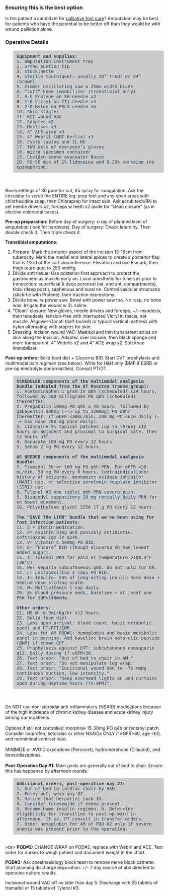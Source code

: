 <head>
<!-- Global site tag (gtag.js) - Google Analytics -->
<script async src="https://www.googletagmanager.com/gtag/js?id=G-YPLVGC5FDP"></script>
<script>
  window.dataLayer = window.dataLayer || [];
  function gtag(){dataLayer.push(arguments);}
  gtag('js', new Date());

  gtag('config', 'G-YPLVGC5FDP');
</script>
</head>

### Ensuring this is the best option

Is the patient a candidate for [palliative foot care](https://github.com/nealbarshes/nealbarshes.github.io/blob/main/articles/BarshesPalliativeFoot.pdf)? Amputation may be best for patients who have the potential to be better off than they would be with wound palliation alone.

### Operative Details
<blockquote style="padding: 10px; font-style: normal; color: #2C3E50; background-color: #ccc;"><tt>
  <b>Equipment and supplies:</b><br>
1.  amputation instrument tray<br>
2.  ortho suction tip<br>
3.  stockinette<br>
4.  sterile tourniquet: usually 18” (red) or 24” (brown)<br>
5.  Zimmer oscillating saw w 25mm width blade<br>
6.  “soft” knee immobilizer (transtibial only)<br>
7.  4-0 Prolene on SH needle x2<br>
8.  2-0 Vicryl on CT1 needle x4<br>
9.  2-0 Nylon on FSLX needle x6<br>
10. Skin stapler<br>
11. KCI wound VAC<br>
12. Adaptec x2<br>
13. Mastisol x3<br>
14, 4" ACE wrap x3<br>
15. 4" Webril (NOT Kerlix) x3<br>
16. Cysto tubing and 3L NS<br>
17. TWO sets of everyone’s gloves<br>
18. micro specimen container<br>
19. Coviden smoke evacuator Bovie<br>
20. 50-50 mix of 1% lidocaine and 0.25% marcaine (no epinephrine)<br>
</tt></blockquote>
<br>
<br>
Bovie settings of 30 pure for cut, 65 spray for coagulation. Ask the circulator to scrub the ENTIRE leg: prep foot and any open areas with chlorhexidine soap, then Chloraprep for intact skin. Ask scrub tech/RN to set needle drivers x2, forceps w teeth x2 aside for “clean closure” (as in elective colorectal cases). 

<b>Pre-op preparation:</b>
Before day of surgery: x-ray of planned level of amputation (look for hardware).
Day of surgery: Check laterality. Then double check it. Then triple check it.

<b>Transtibial amputations:</b>
1. Prepare: Mark the anterior aspect of the incision 13-19cm from tuberosity. Mark the medial and lateral apices to create a posterior flap that is 1/3rd of the calf circumference. Elevation and use Esmark, then thigh tourniquet to 250 mmHg.
2. Divide soft tissue: Use posterior-first approach to protect the gastrocnemius muscle early on. Local anesthetic for 5 nerves prior to transection: superficial & deep peroneal (lat. and ant. compartments), tibial (deep post.), saphenous and sural nn. Control vascular structures (stick-tie with Prolene), then traction neurectomy.
3. Divide bone: w power saw. Bevel with power saw too. No rasp, no bone wax. Irrigate the wound w 3L saline.
4. “Clean” closure: New gloves, needle drivers and forceps. +/- myodesis, then tenodesis, tension-free with interrupted Vicryl in fascia, not muscle. Allgower-Donati (half-buried) or typical vertical mattress with nylon alternating with staples for skin.
5. Dressing: Incision wound VAC: Mastisol and thin transparent strips on skin along the incision. Adaptec over incision, then black sponge and more transparent. 4" Webrils x2 and 4" ACE wrap x2. Soft knee immobilizer.

<b>Post-op orders:</b> Solid food diet + Glucerna BID. Start DVT prophylaxis and multimodal pain regimen (see below). Write for H&H only (BMP if ESRD or pre-op electrolyte abnormalities). Consult PT/OT. 

<blockquote style="padding: 10px; font-style: normal; color: #2C3E50; background-color: #ccc;"><tt>
<b>SCHEDULED components of the multimodal analgesia bundle (adapted from the UT Houston trauma group):</b><br>
1. Acetaminophen 1 gram IV q6h (scheduled) x24 hours, followed by 500 milligrams PO q6h (scheduled) thereafter.<br>
2. Pregabalin 100mg PO q8h x 48 hours, followed by gabapentin 300mg (--> up to 1200mg) PO q8hr thereafter. If eGFR <30mL/min, 200 mg PO once daily (--> max dose 700 mg once daily).<br>
3. Lidocaine 5% topical patches (up to three) x12 hours on adjacent and proximal to surgical site, then 12 hours off.<br>
4. Docusate 100 mg PO every 12 hours.<br>
5. Senna 2 mg PO every 12 hours.<br>
<br>
<b>AS NEEDED components of the multimodal analgesia bundle:</b><br>
7. Tramadol 50 or 100 mg PO q6h PRN. For eGFR <30 mL/min, 50 mg PO every 6 hours. Contraindications: history of seizures, monoamine oxidase inhibitor (MAOI) use, or selective serotonin reuptake inhibitor (SSRI) use.<br>
8. Tylenol #3 one tablet q6h PRN severe pain.<br>
9. Bisacodyl suppository 10 mg rectally daily PRN for no bowel movement.<br>
10. Polyethylene glycol 3350 17 g PO every 12 hours.<br><br>
<b>The "SAVE THe LIMB" bundle that we've been using for foot infection patients</b>:<br>
11. <i>S = S</i>tatin medication.<br>
12. <i>A= A</i>spirin 81mg and possibly <i>A</i>ntibiotic: ceftriaxone 1gm IV q24h.<br>
13. <i>V= V</i>itamin C 500mg PO BID. <br>
14. <i>E= ”E</i>nsure” BID (though Glucerna SR has lowest added sugar).<br>
15. <i>T= T</i>ylenol PRN for pain or temperature >100.4&deg;F (38&deg;C)<br>
16. <i>He= H</i>eparin subcutaneous q8h. Do not hold for OR.<br>
17. <i>L= L</i>actobacillus 2 caps PO BID.<br>
18. <i>I= I</i>nsulin: 50% of long-acting insulin home dose + medium-dose sliding scale.<br>
19. <i>M= M</i>ultivitamin 1 cap daily.<br>
20. <i>B= B</i>lood pressure meds, baseline + at least one PRN for SBP>140mmHg.<br><br>
<b>Other orders:</b><br>
21. NS @ ~0.5mL/kg/hr x12 hours.<br>
22. Solid food diet.<br>
23. Labs upon arrival: blood count, basic metabolic panel and PT/PTT/INR.<br>
24. Labs for AM POD#1: hemoglobin and basic metabolic panel in morning. Add baseline brain naturetic peptide (BNP) if known CHF.<br>
25. Prophylaxis against DVT: subcutaneous enoxaparin q12. Daily dosing if eGFR<30.<br>
26. <i>Text order</i>: "Out of bed to chair in AM."<br>
27. <i>Text order</i>: "Do not manipulate leg wrap."<br>
28. <i>Text order</i>: "Incisional wound VAC to -75 mmHg continuous suction, low intensity."<br>
29. <i>Text order</i>: "Keep overhead lights on and curtains open during daytime hours (7A-9PM)".<br> 
</tt></blockquote>
<br>
<br>
Do NOT use non-steroidal anti-inflammatory (NSAID) medications because of the high incidence of chronic kidney disease and acute kidney injury among our inpatients.
<br>
<br>
Options if still not controlled: morphine 15-30mg PO q4h or fentanyl patch. Consider ibuprofen, ketorolac or other NSAIDs ONLY if eGFR>60, age <60, and no/minimal contrast load. <br><br>
MINIMIZE or AVOID oxycodone (Percocet), hydromorphone (Dilaudid), and benzodiazepines.
<br>
<br>
<b>Post-Operative Day #1:</b> Main goals are generally out of bed to chair. Ensure this has happened by afternoon rounds.
<blockquote style="padding: 10px; font-style: normal; color: #2C3E50; background-color: #ccc;"><tt>
<b>Additional orders, post-operative day #1:</b><br>
1. Out of bed to cardiac chair by 9AM.<br>
2. Foley out, wean any O2.<br>
3. Saline (<i>not</i> herparin) lock IV.<br>
4. Consider furosemide if edema present.<br>
5. Resume home insulin regimen.
6. Determine eligibility for transition to post-op ward in afternoon. If so, PT consult in transfer orders.<br>
7. Order hemoglobin for AM of POD #2 only if severe anemia was present prior to the operation.<br>
</tt></blockquote>
<br>
>br>
<b>POD#2:</b> CHANGE WRAP on POD#2, replace with Webril and ACE. Text order for nurses to weigh patient and document weight in the chart.

<b>POD#3:</b> Ask anesthesiology block team to remove nerve block catheter. Start planning discharge disposition. +/- 7 day course of abx directed to operative culture results.

Incisional wound VAC off no later than day 5. Discharge with 25 tablets of tramadol or 15 tablets of Tylenol #3.
